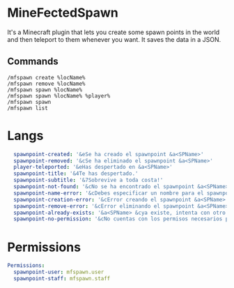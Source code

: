 # MineFectedSpawn
It's a Minecraft plugin that lets you create some spawn points in the world and then teleport to them whenever you want. It saves the data in a JSON.

## Commands
```
/mfspawn create %locName%
/mfspawn remove %locName%
/mfspawn spawn %locName%
/mfspawn spawn %locName% %player%
/mfspawn spawn
/mfspawn list
```

# Langs
``` YAML
  spawnpoint-created: '&eSe ha creado el spawnpoint &a<SPName>'
  spawnpoint-removed: '&cSe ha eliminado el spawnpoint &a<SPName>'
  player-teleported: '&eHas despertado en &a<SPName>'
  spawnpoint-title: '&4Te has despertado.'
  spawnpoint-subtitle: '&7Sobrevive a toda costa!'
  spawnpoint-not-found: '&cNo se ha encontrado el spawnpoint &a<SPName>'
  spawnpoint-name-error: '&cDebes especificar un nombre para el spawnpoint!'
  spawnpoint-creation-error: '&cError creando el spawnpoint &a<SPName>'
  spawnpoint-remove-error: '&cError eliminando el spawnpoint &a<SPName>'
  spawnpoint-already-exists: '&a<SPName> &cya existe, intenta con otro nombre.'
  spawnpoint-no-permission: '&cNo cuentas con los permisos necesarios para despertar.'
```

# Permissions
``` YAML
Permissions:
  spawnpoint-user: mfspawn.user
  spawnpoint-staff: mfspawn.staff
```
